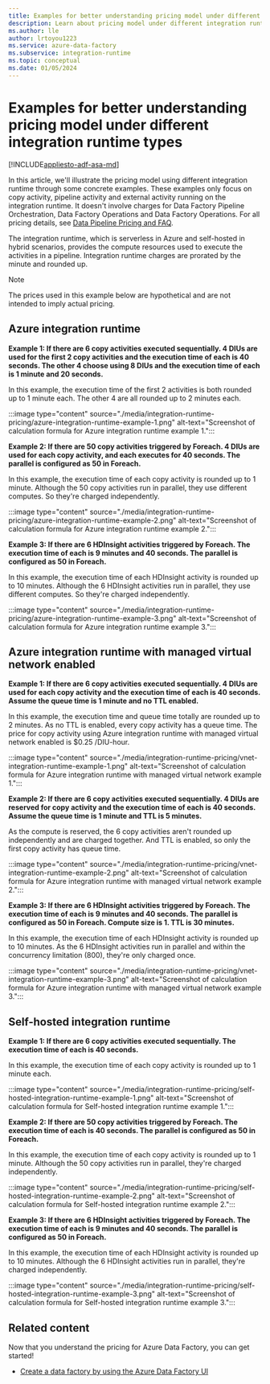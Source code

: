 ```yaml
---
title: Examples for better understanding pricing model under different integration runtime types
description: Learn about pricing model under different integration runtime types from some examples.
ms.author: lle
author: lrtoyou1223
ms.service: azure-data-factory
ms.subservice: integration-runtime
ms.topic: conceptual
ms.date: 01/05/2024
---
```


# Examples for better understanding pricing model under different integration runtime types

[!INCLUDE[appliesto-adf-asa-md](includes/appliesto-adf-asa-md.md)]

In this article, we'll illustrate the pricing model using different integration runtime through some concrete examples. These examples only focus on copy activity, pipeline activity and external activity running on the integration runtime. It doesn't involve charges for Data Factory Pipeline Orchestration, Data Factory Operations and Data Factory Operations. For all pricing details, see [Data Pipeline Pricing and FAQ](pricing-concepts.md).

The integration runtime, which is serverless in Azure and self-hosted in hybrid scenarios, provides the compute resources used to execute the activities in a pipeline. Integration runtime charges are prorated by the minute and rounded up.

> [!NOTE] 
> The prices used in this example below are hypothetical and are not intended to imply actual pricing.

## Azure integration runtime

**Example 1: If there are 6 copy activities executed sequentially. 4 DIUs are used for the first 2 copy activities and the execution time of each is 40 seconds. The other 4 choose using 8 DIUs and the execution time of each is 1 minute and 20 seconds.**

In this example, the execution time of the first 2 activities is both rounded up to 1 minute each. The other 4 are all rounded up to 2 minutes each. 

:::image type="content" source="./media/integration-runtime-pricing/azure-integration-runtime-example-1.png" alt-text="Screenshot of calculation formula for Azure integration runtime example 1.":::


**Example 2: If there are 50 copy activities triggered by Foreach. 4 DIUs are used for each copy activity, and each executes for 40 seconds. The parallel is configured as 50 in Foreach.**

In this example, the execution time of each copy activity is rounded up to 1 minute. Although the 50 copy activities run in parallel, they use different computes. So they're charged independently. 

:::image type="content" source="./media/integration-runtime-pricing/azure-integration-runtime-example-2.png" alt-text="Screenshot of calculation formula for Azure integration runtime example 2.":::


**Example 3: If there are 6 HDInsight activities triggered by Foreach. The execution time of each is 9 minutes and 40 seconds. The parallel is configured as 50 in Foreach.**

In this example, the execution time of each HDInsight activity is rounded up to 10 minutes. Although the 6 HDInsight activities run in parallel, they use different computes. So they're charged independently. 

:::image type="content" source="./media/integration-runtime-pricing/azure-integration-runtime-example-3.png" alt-text="Screenshot of calculation formula for Azure integration runtime example 3.":::


## Azure integration runtime with managed virtual network enabled

**Example 1: If there are 6 copy activities executed sequentially. 4 DIUs are used for each copy activity and the execution time of each is 40 seconds. Assume the queue time is 1 minute and no TTL enabled.**

In this example, the execution time and queue time totally are rounded up to 2 minutes. As no TTL is enabled, every copy activity has a queue time. The price for copy activity using Azure integration runtime with managed virtual network enabled is $0.25 /DIU-hour.

:::image type="content" source="./media/integration-runtime-pricing/vnet-integration-runtime-example-1.png" alt-text="Screenshot of calculation formula for Azure integration runtime with managed virtual network example 1.":::

**Example 2: If there are 6 copy activities executed sequentially. 4 DIUs are reserved for copy activity and the execution time of each is 40 seconds. Assume the queue time is 1 minute and TTL is 5 minutes.**

As the compute is reserved, the 6 copy activities aren't rounded up independently and are charged together. And TTL is enabled, so only the first copy activity has queue time. 

:::image type="content" source="./media/integration-runtime-pricing/vnet-integration-runtime-example-2.png" alt-text="Screenshot of calculation formula for Azure integration runtime with managed virtual network example 2.":::

**Example 3: If there are 6 HDInsight activities triggered by Foreach. The execution time of each is 9 minutes and 40 seconds. The parallel is configured as 50 in Foreach. Compute size is 1. TTL is 30 minutes.**

In this example, the execution time of each HDInsight activity is rounded up to 10 minutes. As the 6 HDInsight activities run in parallel and within the concurrency limitation (800), they're only charged once. 

:::image type="content" source="./media/integration-runtime-pricing/vnet-integration-runtime-example-3.png" alt-text="Screenshot of calculation formula for Azure integration runtime with managed virtual network example 3.":::


## Self-hosted integration runtime

**Example 1: If there are 6 copy activities executed sequentially. The execution time of each is 40 seconds.**

In this example, the execution time of each copy activity is rounded up to 1 minute each. 

:::image type="content" source="./media/integration-runtime-pricing/self-hosted-integration-runtime-example-1.png" alt-text="Screenshot of calculation formula for Self-hosted integration runtime example 1.":::

**Example 2: If there are 50 copy activities triggered by Foreach. The execution time of each is 40 seconds. The parallel is configured as 50 in Foreach.**

In this example, the execution time of each copy activity is rounded up to 1 minute. Although the 50 copy activities run in parallel, they're charged independently.

:::image type="content" source="./media/integration-runtime-pricing/self-hosted-integration-runtime-example-2.png" alt-text="Screenshot of calculation formula for Self-hosted integration runtime example 2.":::

**Example 3: If there are 6 HDInsight activities triggered by Foreach. The execution time of each is 9 minutes and 40 seconds. The parallel is configured as 50 in Foreach.**

In this example, the execution time of each HDInsight activity is rounded up to 10 minutes. Although the 6 HDInsight activities run in parallel, they're charged independently.

:::image type="content" source="./media/integration-runtime-pricing/self-hosted-integration-runtime-example-3.png" alt-text="Screenshot of calculation formula for Self-hosted integration runtime example 3.":::


## Related content

Now that you understand the pricing for Azure Data Factory, you can get started!

- [Create a data factory by using the Azure Data Factory UI](quickstart-create-data-factory-portal.md)